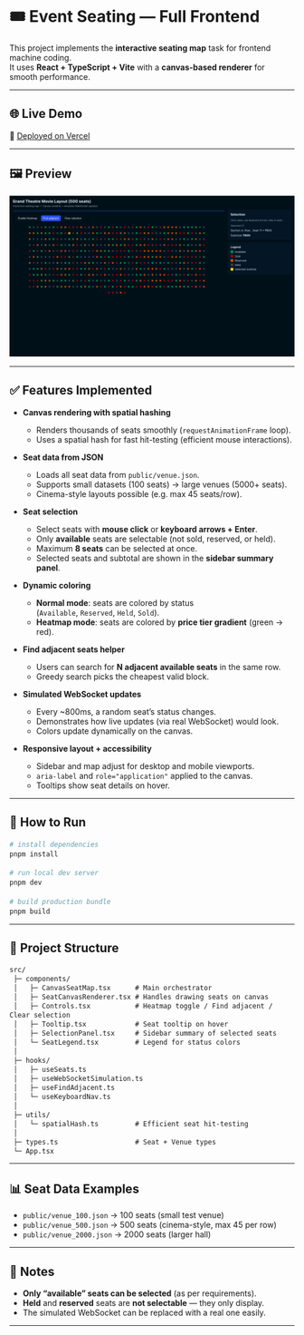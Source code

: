 
# 🎟️ Event Seating — Full Frontend

This project implements the **interactive seating map** task for frontend machine coding.  
It uses **React + TypeScript + Vite** with a **canvas-based renderer** for smooth performance.

---

## 🌐 Live Demo

🔗 [Deployed on Vercel](https://interactive-event-seating.vercel.app/)

---

## 🖼️ Preview

![App Preview](public/preview.png)

---

## ✅ Features Implemented

- **Canvas rendering with spatial hashing**
  - Renders thousands of seats smoothly (`requestAnimationFrame` loop).
  - Uses a spatial hash for fast hit-testing (efficient mouse interactions).

- **Seat data from JSON**
  - Loads all seat data from `public/venue.json`.
  - Supports small datasets (100 seats) → large venues (5000+ seats).
  - Cinema-style layouts possible (e.g. max 45 seats/row).

- **Seat selection**
  - Select seats with **mouse click** or **keyboard arrows + Enter**.
  - Only **available** seats are selectable (not sold, reserved, or held).
  - Maximum **8 seats** can be selected at once.
  - Selected seats and subtotal are shown in the **sidebar summary panel**.

- **Dynamic coloring**
  - **Normal mode**: seats are colored by status  
    (`Available`, `Reserved`, `Held`, `Sold`).
  - **Heatmap mode**: seats are colored by **price tier gradient** (green → red).

- **Find adjacent seats helper**
  - Users can search for **N adjacent available seats** in the same row.
  - Greedy search picks the cheapest valid block.

- **Simulated WebSocket updates**
  - Every ~800ms, a random seat’s status changes.
  - Demonstrates how live updates (via real WebSocket) would look.
  - Colors update dynamically on the canvas.

- **Responsive layout + accessibility**
  - Sidebar and map adjust for desktop and mobile viewports.
  - `aria-label` and `role="application"` applied to the canvas.
  - Tooltips show seat details on hover.

---

## 🚀 How to Run

```bash
# install dependencies
pnpm install

# run local dev server
pnpm dev

# build production bundle
pnpm build
````

---

## 📂 Project Structure

```
src/
 ├─ components/
 │   ├─ CanvasSeatMap.tsx      # Main orchestrator
 │   ├─ SeatCanvasRenderer.tsx # Handles drawing seats on canvas
 │   ├─ Controls.tsx           # Heatmap toggle / Find adjacent / Clear selection
 │   ├─ Tooltip.tsx            # Seat tooltip on hover
 │   ├─ SelectionPanel.tsx     # Sidebar summary of selected seats
 │   └─ SeatLegend.tsx         # Legend for status colors
 │
 ├─ hooks/
 │   ├─ useSeats.ts
 │   ├─ useWebSocketSimulation.ts
 │   ├─ useFindAdjacent.ts
 │   └─ useKeyboardNav.ts
 │
 ├─ utils/
 │   └─ spatialHash.ts         # Efficient seat hit-testing
 │
 ├─ types.ts                   # Seat + Venue types
 └─ App.tsx
```

---

## 📊 Seat Data Examples

* `public/venue_100.json` → 100 seats (small test venue)
* `public/venue_500.json` → 500 seats (cinema-style, max 45 per row)
* `public/venue_2000.json` → 2000 seats (larger hall)


---

## 📝 Notes

* **Only “available” seats can be selected** (as per requirements).
* **Held** and **reserved** seats are **not selectable** — they only display.
* The simulated WebSocket can be replaced with a real one easily.

---

